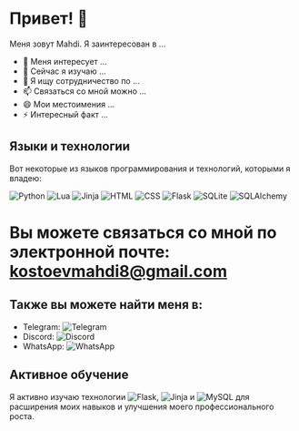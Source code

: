 # Привет! 👋

Меня зовут Mahdi. Я заинтересован в ...

- 👀 Меня интересует ...
- 🌱 Сейчас я изучаю ...
- 💞️ Я ищу сотрудничество по ...
- 📫 Связаться со мной можно ...
- 😄 Мои местоимения ...
- ⚡ Интересный факт ...

## Языки и технологии

Вот некоторые из языков программирования и технологий, которыми я владею:

![Python](https://img.shields.io/badge/-Python-3776AB?style=flat-square&logo=python&logoColor=white)
![Lua](https://img.shields.io/badge/-Lua-2C2D72?style=flat-square&logo=lua&logoColor=white)
![Jinja](https://img.shields.io/badge/-Jinja-B41717?style=flat-square&logo=jinja&logoColor=white)
![HTML](https://img.shields.io/badge/-HTML-E34F26?style=flat-square&logo=html5&logoColor=white)
![CSS](https://img.shields.io/badge/-CSS-1572B6?style=flat-square&logo=css3&logoColor=white)
![Flask](https://img.shields.io/badge/-Flask-000000?style=flat-square&logo=flask&logoColor=white)
![SQLite](https://img.shields.io/badge/-SQLite-003B57?style=flat-square&logo=sqlite&logoColor=white)
![SQLAlchemy](https://img.shields.io/badge/-SQLAlchemy-FFCA28?style=flat-square&logo=sqlalchemy&logoColor=black)


# Вы можете связаться со мной по электронной почте: kostoevmahdi8@gmail.com

## Также вы можете найти меня в:

- Telegram: ![Telegram](https://img.shields.io/badge/-Telegram-2CA5E0?style=flat-square&logo=telegram&logoColor=white)
- Discord: ![Discord](https://img.shields.io/badge/-Discord-5865F2?style=flat-square&logo=discord&logoColor=white)
- WhatsApp: ![WhatsApp](https://img.shields.io/badge/-WhatsApp-25D366?style=flat-square&logo=whatsapp&logoColor=white)

## Активное обучение

Я активно изучаю технологии ![Flask](https://img.shields.io/badge/-Flask-000000?style=flat-square&logo=flask&logoColor=white), ![Jinja](https://img.shields.io/badge/-Jinja-B41717?style=flat-square&logo=jinja&logoColor=white)
 и ![MySQL](https://img.shields.io/badge/-MySQL-4479A1?style=flat-square&logo=mysql&logoColor=white) для расширения моих навыков и улучшения моего профессионального роста.

